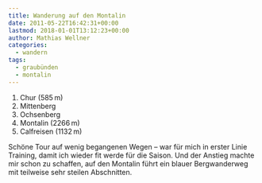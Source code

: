 ```yaml
---
title: Wanderung auf den Montalin
date: 2011-05-22T16:42:31+00:00
lastmod: 2018-01-01T13:12:23+00:00
author: Mathias Wellner
categories:
  - wandern
tags:
  - graubünden
  - montalin
---
```

  1. Chur (585&thinsp;m)
  2. Mittenberg
  3. Ochsenberg
  4. Montalin (2266&thinsp;m)
  5. Calfreisen (1132&thinsp;m)

Schöne Tour auf wenig begangenen Wegen &ndash; war für mich in erster Linie Training, damit ich wieder fit werde für die Saison. Und der Anstieg machte mir schon zu schaffen, auf den Montalin führt ein blauer Bergwanderweg mit teilweise sehr steilen Abschnitten.